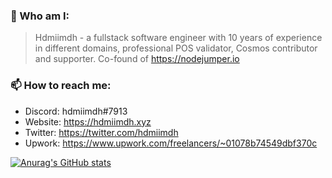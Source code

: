 ### 👋 Who am I:

> Hdmiimdh - a fullstack software engineer with 10 years of experience in different domains, professional POS validator, Cosmos contributor and supporter. 
Co-found of https://nodejumper.io

### 📫 How to reach me:

- Discord: hdmiimdh#7913
- Website: https://hdmiimdh.xyz
- Twitter: https://twitter.com/hdmiimdh
- Upwork: https://www.upwork.com/freelancers/~01078b74549dbf370c

[![Anurag's GitHub stats](https://github-readme-stats.vercel.app/api?show_icons=true&username=hdmiimdh)](https://github.com/anuraghazra/github-readme-stats)

<!--
**hdmiimdh/hdmiimdh** is a ✨ _special_ ✨ repository because its `README.md` (this file) appears on your GitHub profile.

Here are some ideas to get you started:

- 🔭 I’m currently working on ...
- 🌱 I’m currently learning ...
- 👯 I’m looking to collaborate on ...
- 🤔 I’m looking for help with ...
- 💬 Ask me about ...
- 📫 How to reach me: ...
- 😄 Pronouns: ...
- ⚡ Fun fact: ...
-->
